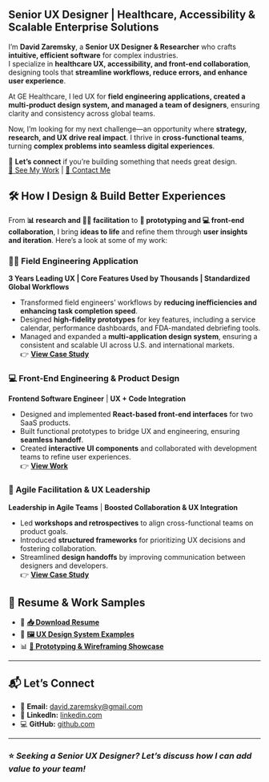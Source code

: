 ## **Senior UX Designer | Healthcare, Accessibility & Scalable Enterprise Solutions**  

I’m **David Zaremsky**, a **Senior UX Designer & Researcher** who crafts **intuitive, efficient software** for complex industries.  
I specialize in **healthcare UX, accessibility, and front-end collaboration**, designing tools that **streamline workflows, reduce errors, and enhance user experience**.  

At GE Healthcare, I led UX for **field engineering applications, created a multi-product design system, and managed a team of designers**, ensuring clarity and consistency across global teams.  

Now, I’m looking for my next challenge—an opportunity where **strategy, research, and UX drive real impact**. I thrive in **cross-functional teams**, turning **complex problems into seamless digital experiences**.  

📩 **Let’s connect** if you’re building something that needs great design.  
[🔗 See My Work](#portfolio) | [📩 Contact Me](#contact)

## **🛠️ How I Design & Build Better Experiences**  

From **📊 research and 🧑‍🏫 facilitation** to **🎨 prototyping and 💻 front-end collaboration**, I bring **ideas to life** and refine them through **user insights and iteration**. Here’s a look at some of my work:  

### **🧑‍🔧 Field Engineering Application**  
 **3 Years Leading UX | Core Features Used by Thousands | Standardized Global Workflows**  

- Transformed field engineers’ workflows by **reducing inefficiencies and enhancing task completion speed**.  
- Designed **high-fidelity prototypes** for key features, including a service calendar, performance dashboards, and FDA-mandated debriefing tools.  
- Managed and expanded a **multi-application design system**, ensuring a consistent and scalable UI across U.S. and international markets.   
👉 **[View Case Study](field-engineering-app.md)**

### **💻 Front-End Engineering & Product Design**
 **Frontend Software Engineer** | **UX + Code Integration**  
- Designed and implemented **React-based front-end interfaces** for two SaaS products.
- Built functional prototypes to bridge UX and engineering, ensuring **seamless handoff**.
- Created **interactive UI components** and collaborated with development teams to refine user experiences.  
👉 **[View Work](ux-frontend.md)**

### **🤝 Agile Facilitation & UX Leadership**  
 **Leadership in Agile Teams** | **Boosted Collaboration & UX Integration**  
- Led **workshops and retrospectives** to align cross-functional teams on product goals.  
- Introduced **structured frameworks** for prioritizing UX decisions and fostering collaboration.  
- Streamlined **design handoffs** by improving communication between designers and developers.  
👉 **[View Case Study](design-facilitator.md)**


## **📂 Resume & Work Samples**
- 📄 **[📥 Download Resume](resume.md)**
- 🎨 **[🖼️ UX Design System Examples](#)**
- 📊 **[📌 Prototyping & Wireframing Showcase](#)**

---

## **📬 Let’s Connect**
- 📧 **Email:** [david.zaremsky@gmail.com](mailto:david.zaremsky@gmail.com)
- 🔗 **LinkedIn:** [linkedin.com](
https://www.linkedin.com/in/davidzaremsky)
- 💻 **GitHub:** [github.com](https://github.com/DavidZaremsky/)

---

### ⭐ *Seeking a Senior UX Designer? Let’s discuss how I can add value to your team!*